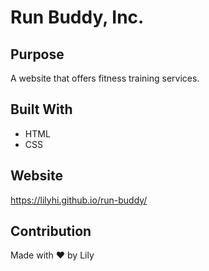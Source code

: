 # Run Buddy, Inc.

## Purpose
A website that offers fitness training services.

## Built With
* HTML
* CSS 

## Website 
https://lilyhi.github.io/run-buddy/

## Contribution
Made with ❤️ by Lily

